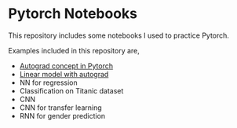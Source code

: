 # Pytorch Notebooks

This repository includes some notebooks I used to practice Pytorch.

Examples included in this repository are,
- [Autograd concept in Pytorch](https://github.com/isurusiri/pytorch-notebooks/blob/master/AutogradIntro.ipynb)
- [Linear model with autograd](https://github.com/isurusiri/pytorch-notebooks/blob/master/LinearModelUsingAutograd.ipynb)
- NN for regression
- Classification on Titanic dataset
- CNN 
- CNN for transfer learning
- RNN for gender prediction
